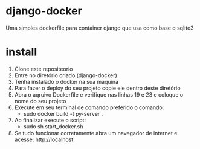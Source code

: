 # django-docker
Uma simples dockerfile para container django que usa como base o sqlite3

# install

1. Clone este repositeorio
2. Entre no diretório criado (django-docker)
3. Tenha instalado o docker na sua máquina
4. Para fazer o deploy do seu projeto copie ele dentro deste diretório
5. Abra o aqruivo Dockerfile e verifique nas linhas 19 e 23 e coloque o nome do seu projeto
6. Execute em seu terminal de comando preferido o comando:
   - sudo docker build -t py-server .
7. Ao finalizar execute o script:
   - sudo sh start_docker.sh
8. Se tudo funcionar corretamente abra um navegador de internet e acesse: http://localhost
